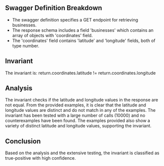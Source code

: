## Swagger Definition Breakdown
- The swagger definition specifies a GET endpoint for retrieving businesses.
- The response schema includes a field 'businesses' which contains an array of objects with 'coordinates' field.
- The 'coordinates' field contains 'latitude' and 'longitude' fields, both of type number.

## Invariant
The invariant is: return.coordinates.latitude != return.coordinates.longitude

## Analysis
The invariant checks if the latitude and longitude values in the response are not equal. From the provided examples, it is clear that the latitude and longitude values are distinct and do not match in any of the examples. The invariant has been tested with a large number of calls (10000) and no counterexamples have been found. The examples provided also show a variety of distinct latitude and longitude values, supporting the invariant.

## Conclusion
Based on the analysis and the extensive testing, the invariant is classified as true-positive with high confidence.
